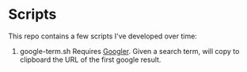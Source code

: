 Scripts
=======

This repo contains a few scripts I've developed over time:

1. google-term.sh
Requires [Googler](https://github.com/jarun/googler).
Given a search term, will copy to clipboard the URL of the first google result.
